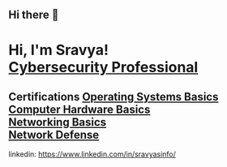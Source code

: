 ## Hi there 👋

<h1>Hi, I'm Sravya! <br/>
  <a href="https://www.linkedin.com/in/sravyasinfo/">Cybersecurity Professional</a>
</h1>

<h2>
  Certifications <br\>
  <a href="https://www.credly.com/badges/55561ff1-dec0-4ee9-ac68-4764d63aa6bb/public_url">Operating Systems Basics</a><br/>
  <a href="https://www.credly.com/badges/cd3b07ea-6194-46d4-93f9-24f41461c691/public_url">Computer Hardware Basics</a><br/>
  <a href="https://www.credly.com/badges/95f9a692-7891-4a29-a196-268987bed6a7/public_url">Networking Basics</a><br/>
  <a href="https://www.credly.com/badges/d8334778-04a4-486b-b4c3-b174d3ecace5/public_url">Network Defense</a><br/>
  
</h2>

linkedin: https://www.linkedin.com/in/sravyasinfo/
<!--
**Sravyaitis/Sravyaitis** is a ✨ _special_ ✨ repository because its `README.md` (this file) appears on your GitHub profile.

Here are some ideas to get you started:

- 🔭 I’m currently working on ...
- 🌱 I’m currently learning ...
- 👯 I’m looking to collaborate on ...
- 🤔 I’m looking for help with ...
- 💬 Ask me about ...
- 📫 How to reach me: ...
- 😄 Pronouns: ...
- ⚡ Fun fact: ...
-->

